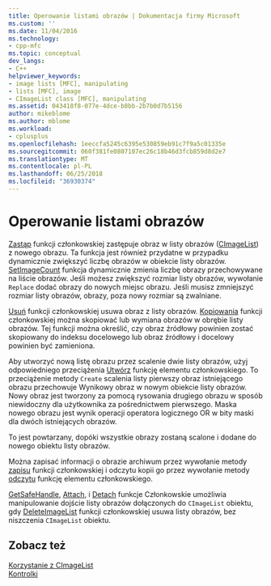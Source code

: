 ```yaml
---
title: Operowanie listami obrazów | Dokumentacja firmy Microsoft
ms.custom: ''
ms.date: 11/04/2016
ms.technology:
- cpp-mfc
ms.topic: conceptual
dev_langs:
- C++
helpviewer_keywords:
- image lists [MFC], manipulating
- lists [MFC], image
- CImageList class [MFC], manipulating
ms.assetid: 043418f8-077e-4dce-b8bb-2b7b0d7b5156
author: mikeblome
ms.author: mblome
ms.workload:
- cplusplus
ms.openlocfilehash: 1eeccfa5245c6395e530859eb91c7f9a5c01335e
ms.sourcegitcommit: 060f381fe0807107ec26c18b46d3fcb859d8d2e7
ms.translationtype: MT
ms.contentlocale: pl-PL
ms.lasthandoff: 06/25/2018
ms.locfileid: "36930374"
---
```

# <a name="manipulating-image-lists"></a>Operowanie listami obrazów
[Zastąp](../mfc/reference/cimagelist-class.md#replace) funkcji członkowskiej zastępuje obraz w listy obrazów ([CImageList](../mfc/reference/cimagelist-class.md)) z nowego obrazu. Ta funkcja jest również przydatne w przypadku dynamicznie zwiększyć liczbę obrazów w obiekcie listy obrazów. [SetImageCount](../mfc/reference/cimagelist-class.md#setimagecount) funkcja dynamicznie zmienia liczbę obrazy przechowywane na liście obrazów. Jeśli możesz zwiększyć rozmiar listy obrazów, wywołanie `Replace` dodać obrazy do nowych miejsc obrazu. Jeśli musisz zmniejszyć rozmiar listy obrazów, obrazy, poza nowy rozmiar są zwalniane.  
  
 [Usuń](../mfc/reference/cimagelist-class.md#remove) funkcji członkowskiej usuwa obraz z listy obrazów. [Kopiowania](../mfc/reference/cimagelist-class.md#copy) funkcji członkowskiej można skopiować lub wymiana obrazów w obrębie listy obrazów. Tej funkcji można określić, czy obraz źródłowy powinien zostać skopiowany do indeksu docelowego lub obraz źródłowy i docelowy powinien być zamieniona.  
  
 Aby utworzyć nową listę obrazu przez scalenie dwie listy obrazów, użyj odpowiedniego przeciążenia [Utwórz](../mfc/reference/cimagelist-class.md#create) funkcję elementu członkowskiego. To przeciążenie metody `Create` scalenia listy pierwszy obraz istniejącego obrazu przechowuje Wynikowy obraz w nowym obiekcie listy obrazów. Nowy obraz jest tworzony za pomocą rysowania drugiego obrazu w sposób niewidoczny dla użytkownika za pośrednictwem pierwszego. Maska nowego obrazu jest wynik operacji operatora logicznego OR w bity maski dla dwóch istniejących obrazów.  
  
 To jest powtarzany, dopóki wszystkie obrazy zostaną scalone i dodane do nowego obiektu listy obrazów.  
  
 Można zapisać informacji o obrazie archiwum przez wywołanie metody [zapisu](../mfc/reference/cimagelist-class.md#write) funkcji członkowskiej i odczytu kopii go przez wywołanie metody [odczytu](../mfc/reference/cimagelist-class.md#read) funkcję elementu członkowskiego.  
  
 [GetSafeHandle](../mfc/reference/cimagelist-class.md#getsafehandle), [Attach](../mfc/reference/cimagelist-class.md#attach), i [Detach](../mfc/reference/cimagelist-class.md#detach) funkcje Członkowskie umożliwia manipulowanie dojście listy obrazów dołączonych do `CImageList` obiektu, gdy [DeleteImageList](../mfc/reference/cimagelist-class.md#deleteimagelist) funkcji członkowskiej usuwa listy obrazów, bez niszczenia `CImageList` obiektu.  
  
## <a name="see-also"></a>Zobacz też  
 [Korzystanie z CImageList](../mfc/using-cimagelist.md)   
 [Kontrolki](../mfc/controls-mfc.md)


